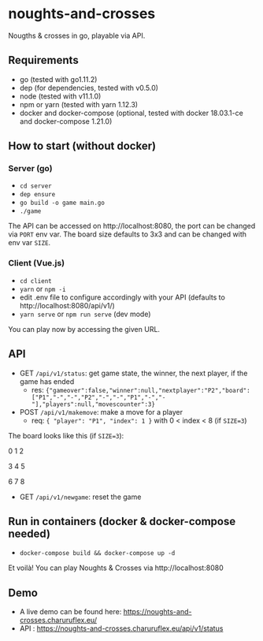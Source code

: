 # noughts-and-crosses

Nougths & crosses in go, playable via API.

## Requirements
  - go (tested with go1.11.2)
  - dep (for dependencies, tested with v0.5.0)
  - node (tested with v11.1.0)
  - npm or yarn (tested with yarn 1.12.3)
  - docker and docker-compose (optional, tested with docker 18.03.1-ce and docker-compose 1.21.0)
  
## How to start (without docker)

### Server (go)
  - `cd server`
  - `dep ensure`
  - `go build -o game main.go`
  - `./game`
  
The API can be accessed on http://localhost:8080, the port can be changed via `PORT` env var. 
The board size defaults to 3x3 and can be changed with env var `SIZE`.

### Client (Vue.js)
  - `cd client`
  - `yarn` or `npm -i`
  - edit .env file to configure accordingly with your API (defaults to http://localhost:8080/api/v1/)
  - `yarn serve` or `npm run serve` (dev mode)

You can play now by accessing the given URL.

## API
  - GET `/api/v1/status`: get game state, the winner, the next player, if the game has ended
    - res: ```{"gameover":false,"winner":null,"nextplayer":"P2","board":["P1","-","-","P2","-","-","P1","-","-"],"players":null,"movescounter":3}```
  - POST `/api/v1/makemove`: make a move for a player
    - req: ```{
	  "player": "P1",
	  "index": 1
    }``` with 0 < index < 8 (if `SIZE=3`)

The board looks like this (if `SIZE=3`):

  0  1  2

  3  4  5

  6  7  8

  - GET `/api/v1/newgame`: reset the game

## Run in containers (docker & docker-compose needed)
  - `docker-compose build && docker-compose up -d`

Et voilà! You can play Noughts & Crosses via http://localhost:8080

## Demo
- A live demo can be found here: https://noughts-and-crosses.charuruflex.eu/
- API : https://noughts-and-crosses.charuruflex.eu/api/v1/status
